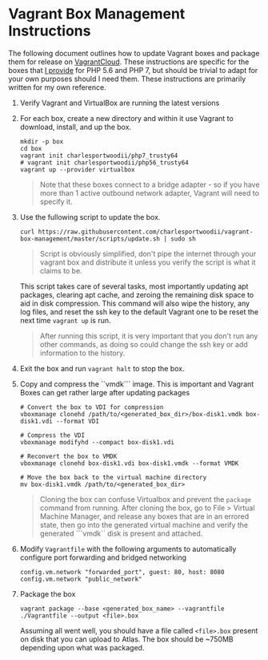 # Vagrant Box Management Instructions

The following document outlines how to update Vagrant boxes and package them for release on [VagrantCloud](https://www.vagrantcloud.com). These instructions are specific for the boxes that [I provide](https://atlas.hashicorp.com/boxes/search?utf8=%E2%9C%93&sort=&provider=&q=charlesportwoodii) for PHP 5.6 and PHP 7, but should be trivial to adapt for your own purposes should I need them. These instructions are primarily written for my own reference.


1. Verify Vagrant and VirtualBox are running the latest versions
2. For each box, create a new directory and within it use Vagrant to download, install, and up the box.

    ```
    mkdir -p box
    cd box
    vagrant init charlesportwoodii/php7_trusty64
    # vagrant init charlesportwoodii/php56_trusty64
    vagrant up --provider virtualbox
    ```
    > Note that these boxes connect to a bridge adapter - so if you have more than 1 active outbound network adapter, Vagrant will need to specify it.
    
3. Use the fullowing script to update the box.

    ```
    curl https://raw.githubusercontent.com/charlesportwoodii/vagrant-box-management/master/scripts/update.sh | sudo sh
    ```
    > Script is obviously simplified, don't pipe the internet through your vagrant box and distribute it unless you verify the script is what it claims to be.
    
    This script takes care of several tasks, most importantly updating apt packages, clearing apt cache, and zeroing the remaining disk space to aid in disk compression. This command will also wipe the history, any log files, and reset the ssh key to the default Vagrant one to be reset the next time ```vagrant up``` is run.
    
    > After running this script, it is very important that you don't run any other commands, as doing so could change the ssh key or add information to the history.

4. Exit the box and run ```vagrant halt``` to stop the box.
5. Copy and compress the ``vmdk``` image. This is important and Vagrant Boxes can get rather large after updating packages

    ```
    # Convert the box to VDI for compression
    vboxmanage clonehd /path/to/<generated_box_dir>/box-disk1.vmdk box-disk1.vdi --format VDI
    
    # Compress the VDI
    vboxmanage modifyhd --compact box-disk1.vdi
    
    # Reconvert the box to VMDK
    vboxmanage clonehd box-disk1.vdi box-disk1.vmdk --format VMDK
    
    # Move the box back to the virtual machine directory
    mv box-disk1.vmdk /path/to/<generated_box_dir>
    ```
    
    > Cloning the box can confuse Virtualbox and prevent the ```package``` command from running. After cloning the box, go to File > Virtual Machine Manager, and release any boxes that are in an errored state, then go into the generated virtual machine and verify the generated ```vmdk`` disk is present and attached.
    
6. Modify ```Vagrantfile``` with the following arguments to automatically configure port forwarding and bridged networking

    ```
    config.vm.network "forwarded_port", guest: 80, host: 8080
    config.vm.network "public_network"
    ```

7. Package the box

    ```
    vagrant package --base <generated_box_name> --vagrantfile ./Vagrantfile --output <file>.box
    ```
    
    Assuming all went well, you should have a file called ```<file>.box``` present on disk that you can upload to Atlas. The box should be ~750MB depending upon what was packaged.
